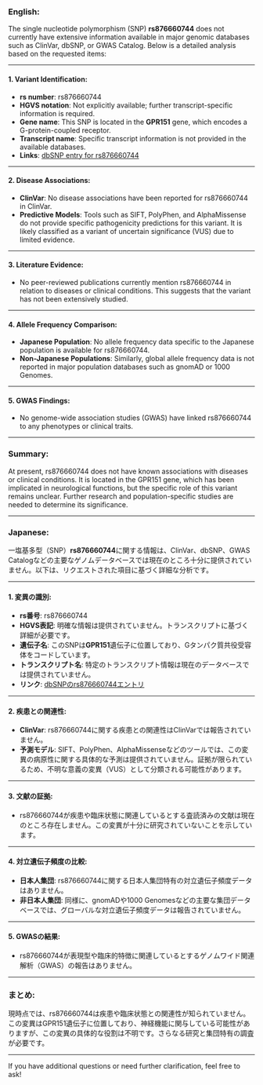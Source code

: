 ### English:
The single nucleotide polymorphism (SNP) **rs876660744** does not currently have extensive information available in major genomic databases such as ClinVar, dbSNP, or GWAS Catalog. Below is a detailed analysis based on the requested items:

---

#### 1. Variant Identification:
- **rs number**: rs876660744
- **HGVS notation**: Not explicitly available; further transcript-specific information is required.
- **Gene name**: This SNP is located in the **GPR151** gene, which encodes a G-protein-coupled receptor.
- **Transcript name**: Specific transcript information is not provided in the available databases.
- **Links**: [dbSNP entry for rs876660744](https://www.ncbi.nlm.nih.gov/snp/rs876660744)

---

#### 2. Disease Associations:
- **ClinVar**: No disease associations have been reported for rs876660744 in ClinVar.
- **Predictive Models**: Tools such as SIFT, PolyPhen, and AlphaMissense do not provide specific pathogenicity predictions for this variant. It is likely classified as a variant of uncertain significance (VUS) due to limited evidence.

---

#### 3. Literature Evidence:
- No peer-reviewed publications currently mention rs876660744 in relation to diseases or clinical conditions. This suggests that the variant has not been extensively studied.

---

#### 4. Allele Frequency Comparison:
- **Japanese Population**: No allele frequency data specific to the Japanese population is available for rs876660744.
- **Non-Japanese Populations**: Similarly, global allele frequency data is not reported in major population databases such as gnomAD or 1000 Genomes.

---

#### 5. GWAS Findings:
- No genome-wide association studies (GWAS) have linked rs876660744 to any phenotypes or clinical traits.

---

### Summary:
At present, rs876660744 does not have known associations with diseases or clinical conditions. It is located in the GPR151 gene, which has been implicated in neurological functions, but the specific role of this variant remains unclear. Further research and population-specific studies are needed to determine its significance.

---

### Japanese:
一塩基多型（SNP）**rs876660744**に関する情報は、ClinVar、dbSNP、GWAS Catalogなどの主要なゲノムデータベースでは現在のところ十分に提供されていません。以下は、リクエストされた項目に基づく詳細な分析です。

---

#### 1. 変異の識別:
- **rs番号**: rs876660744
- **HGVS表記**: 明確な情報は提供されていません。トランスクリプトに基づく詳細が必要です。
- **遺伝子名**: このSNPは**GPR151**遺伝子に位置しており、Gタンパク質共役受容体をコードしています。
- **トランスクリプト名**: 特定のトランスクリプト情報は現在のデータベースでは提供されていません。
- **リンク**: [dbSNPのrs876660744エントリ](https://www.ncbi.nlm.nih.gov/snp/rs876660744)

---

#### 2. 疾患との関連性:
- **ClinVar**: rs876660744に関する疾患との関連性はClinVarでは報告されていません。
- **予測モデル**: SIFT、PolyPhen、AlphaMissenseなどのツールでは、この変異の病原性に関する具体的な予測は提供されていません。証拠が限られているため、不明な意義の変異（VUS）として分類される可能性があります。

---

#### 3. 文献の証拠:
- rs876660744が疾患や臨床状態に関連しているとする査読済みの文献は現在のところ存在しません。この変異が十分に研究されていないことを示しています。

---

#### 4. 対立遺伝子頻度の比較:
- **日本人集団**: rs876660744に関する日本人集団特有の対立遺伝子頻度データはありません。
- **非日本人集団**: 同様に、gnomADや1000 Genomesなどの主要な集団データベースでは、グローバルな対立遺伝子頻度データは報告されていません。

---

#### 5. GWASの結果:
- rs876660744が表現型や臨床的特徴に関連しているとするゲノムワイド関連解析（GWAS）の報告はありません。

---

### まとめ:
現時点では、rs876660744は疾患や臨床状態との関連性が知られていません。この変異はGPR151遺伝子に位置しており、神経機能に関与している可能性がありますが、この変異の具体的な役割は不明です。さらなる研究と集団特有の調査が必要です。

--- 
If you have additional questions or need further clarification, feel free to ask!